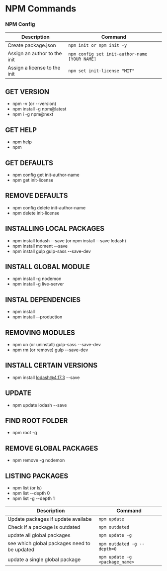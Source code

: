 # NPM Commands


### NPM Config
| Description                    | Command                                      |
| ------------------------------ | -------------------------------------------- |
| Create package.json            | `npm init or npm init -y`
| Assign an author to the init | `npm config set init-author-name [YOUR NAME]` |
| Assign a license to the init | `npm set init-license "MIT"` |

## GET VERSION

- npm -v (or --version)
- npm install -g npm@latest
- npm i -g npm@next

## GET HELP

- npm help
- npm



## GET DEFAULTS

- npm config get init-author-name
- npm get init-license

## REMOVE DEFAULTS

- npm config delete init-author-name
- npm delete init-license

## INSTALLING LOCAL PACKAGES

- npm install lodash --save (or npm install --save lodash)
- npm install moment --save
- npm install gulp gulp-sass --save-dev

## INSTALL GLOBAL MODULE

- npm install -g nodemon
- npm install -g live-server

## INSTAL DEPENDENCIES

- npm install
- npm install --production

## REMOVING MODULES

- npm un (or uninstall) gulp-sass --save-dev
- npm rm (or remove) gulp --save-dev

## INSTALL CERTAIN VERSIONS

- npm install lodash@4.17.3 --save

## UPDATE

- npm update lodash --save


## FIND ROOT FOLDER

- npm root -g

## REMOVE GLOBAL PACKAGES

- npm remove -g nodemon

## LISTING PACKAGES

- npm list (or ls)
- npm list --depth 0
- npm list -g --depth 1







| Description                    | Command                                      |
| ------------------------------ | -------------------------------------------- |
| Update packages if update availabe | `npm update`                             | 
| Check if a package is outdated | `npm outdated`                               | 
| update all global packages     |`npm update -g`                               | 
| see which global packages need to be updated | `npm outdated -g --depth=0`    | 
| update a single global package |`npm update -g <package_name>`                | 
